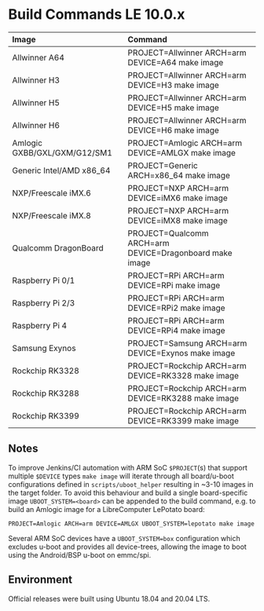 # Build Commands LE 10.0.x

| Image | Command |
| :--- | :--- |
| Allwinner A64 | PROJECT=Allwinner ARCH=arm DEVICE=A64 make image |
| Allwinner H3 | PROJECT=Allwinner ARCH=arm DEVICE=H3 make image |
| Allwinner H5 | PROJECT=Allwinner ARCH=arm DEVICE=H5 make image |
| Allwinner H6 | PROJECT=Allwinner ARCH=arm DEVICE=H6 make image |
| Amlogic GXBB/GXL/GXM/G12/SM1 | PROJECT=Amlogic ARCH=arm DEVICE=AMLGX make image |
| Generic Intel/AMD x86\_64 | PROJECT=Generic ARCH=x86\_64 make image |
| NXP/Freescale iMX.6 | PROJECT=NXP ARCH=arm DEVICE=iMX6 make image |
| NXP/Freescale iMX.8 | PROJECT=NXP ARCH=arm DEVICE=iMX8 make image |
| Qualcomm DragonBoard | PROJECT=Qualcomm ARCH=arm DEVICE=Dragonboard make image |
| Raspberry Pi 0/1 | PROJECT=RPi ARCH=arm DEVICE=RPi make image |
| Raspberry Pi 2/3 | PROJECT=RPi ARCH=arm DEVICE=RPi2 make image |
| Raspberry Pi 4 | PROJECT=RPi ARCH=arm DEVICE=RPi4 make image |
| Samsung Exynos | PROJECT=Samsung ARCH=arm DEVICE=Exynos make image |
| Rockchip RK3328 | PROJECT=Rockchip ARCH=arm DEVICE=RK3328 make image |
| Rockchip RK3288 | PROJECT=Rockchip ARCH=arm DEVICE=RK3288 make image |
| Rockchip RK3399 | PROJECT=Rockchip ARCH=arm DEVICE=RK3399 make image |

## Notes

To improve Jenkins/CI automation with ARM SoC `$PROJECT`\(s\) that support multiple `$DEVICE` types `make image` will iterate through all board/u-boot configurations defined in `scripts/uboot_helper` resulting in ~3-10 images in the target folder. To avoid this behaviour and build a single board-specific image `UBOOT_SYSTEM=<board>` can be appended to the build command, e.g. to build an Amlogic image for a LibreComputer LePotato board:

```text
PROJECT=Amlogic ARCH=arm DEVICE=AMLGX UBOOT_SYSTEM=lepotato make image
```

Several ARM SoC devices have a `UBOOT_SYSTEM=box` configuration which excludes u-boot and provides all device-trees, allowing the image to boot using the Android/BSP u-boot on emmc/spi.

## Environment

Official releases were built using Ubuntu 18.04 and 20.04 LTS.

